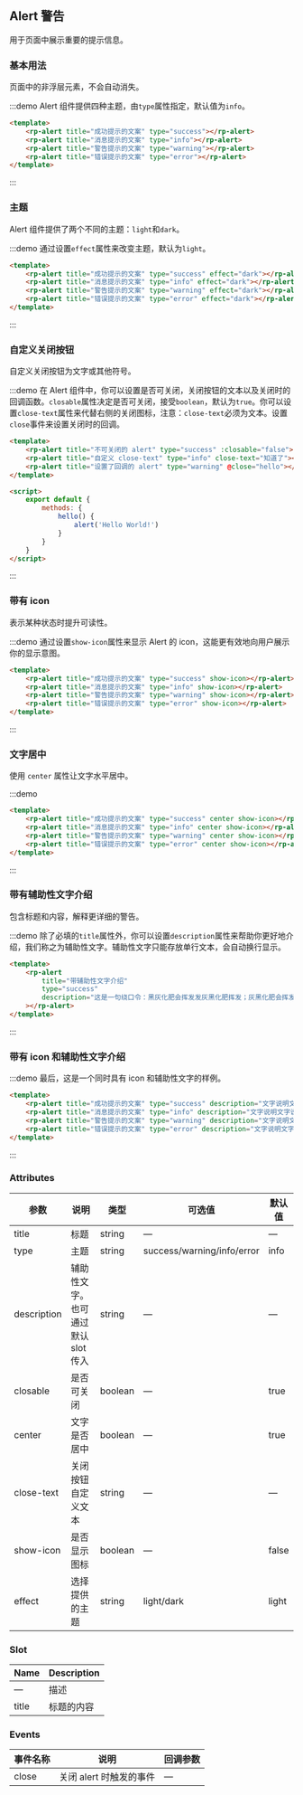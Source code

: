## Alert 警告

用于页面中展示重要的提示信息。

### 基本用法

页面中的非浮层元素，不会自动消失。

:::demo Alert 组件提供四种主题，由`type`属性指定，默认值为`info`。

```html
<template>
    <rp-alert title="成功提示的文案" type="success"></rp-alert>
    <rp-alert title="消息提示的文案" type="info"></rp-alert>
    <rp-alert title="警告提示的文案" type="warning"></rp-alert>
    <rp-alert title="错误提示的文案" type="error"></rp-alert>
</template>
```

:::

### 主题

Alert 组件提供了两个不同的主题：`light`和`dark`。

:::demo 通过设置`effect`属性来改变主题，默认为`light`。

```html
<template>
    <rp-alert title="成功提示的文案" type="success" effect="dark"></rp-alert>
    <rp-alert title="消息提示的文案" type="info" effect="dark"></rp-alert>
    <rp-alert title="警告提示的文案" type="warning" effect="dark"></rp-alert>
    <rp-alert title="错误提示的文案" type="error" effect="dark"></rp-alert>
</template>
```

:::

### 自定义关闭按钮

自定义关闭按钮为文字或其他符号。

:::demo 在 Alert 组件中，你可以设置是否可关闭，关闭按钮的文本以及关闭时的回调函数。`closable`属性决定是否可关闭，接受`boolean`，默认为`true`。你可以设置`close-text`属性来代替右侧的关闭图标，注意：`close-text`必须为文本。设置`close`事件来设置关闭时的回调。

```html
<template>
    <rp-alert title="不可关闭的 alert" type="success" :closable="false"></rp-alert>
    <rp-alert title="自定义 close-text" type="info" close-text="知道了"></rp-alert>
    <rp-alert title="设置了回调的 alert" type="warning" @close="hello"></rp-alert>
</template>

<script>
    export default {
        methods: {
            hello() {
                alert('Hello World!')
            }
        }
    }
</script>
```

:::

### 带有 icon

表示某种状态时提升可读性。

:::demo 通过设置`show-icon`属性来显示 Alert 的 icon，这能更有效地向用户展示你的显示意图。

```html
<template>
    <rp-alert title="成功提示的文案" type="success" show-icon></rp-alert>
    <rp-alert title="消息提示的文案" type="info" show-icon></rp-alert>
    <rp-alert title="警告提示的文案" type="warning" show-icon></rp-alert>
    <rp-alert title="错误提示的文案" type="error" show-icon></rp-alert>
</template>
```

:::

### 文字居中

使用 `center` 属性让文字水平居中。

:::demo

```html
<template>
    <rp-alert title="成功提示的文案" type="success" center show-icon></rp-alert>
    <rp-alert title="消息提示的文案" type="info" center show-icon></rp-alert>
    <rp-alert title="警告提示的文案" type="warning" center show-icon></rp-alert>
    <rp-alert title="错误提示的文案" type="error" center show-icon></rp-alert>
</template>
```

:::

### 带有辅助性文字介绍

包含标题和内容，解释更详细的警告。

:::demo 除了必填的`title`属性外，你可以设置`description`属性来帮助你更好地介绍，我们称之为辅助性文字。辅助性文字只能存放单行文本，会自动换行显示。

```html
<template>
    <rp-alert
        title="带辅助性文字介绍"
        type="success"
        description="这是一句绕口令：黑灰化肥会挥发发灰黑化肥挥发；灰黑化肥会挥发发黑灰化肥发挥。 黑灰化肥会挥发发灰黑化肥黑灰挥发化为灰……"
    ></rp-alert>
</template>
```

:::

### 带有 icon 和辅助性文字介绍

:::demo 最后，这是一个同时具有 icon 和辅助性文字的样例。

```html
<template>
    <rp-alert title="成功提示的文案" type="success" description="文字说明文字说明文字说明文字说明文字说明文字说明" show-icon></rp-alert>
    <rp-alert title="消息提示的文案" type="info" description="文字说明文字说明文字说明文字说明文字说明文字说明" show-icon></rp-alert>
    <rp-alert title="警告提示的文案" type="warning" description="文字说明文字说明文字说明文字说明文字说明文字说明" show-icon></rp-alert>
    <rp-alert title="错误提示的文案" type="error" description="文字说明文字说明文字说明文字说明文字说明文字说明" show-icon></rp-alert>
</template>
```

:::

### Attributes

| 参数        | 说明                               | 类型    | 可选值                     | 默认值 |
| ----------- | ---------------------------------- | ------- | -------------------------- | ------ |
| title       | 标题                               | string  | —                          | —      |
| type        | 主题                               | string  | success/warning/info/error | info   |
| description | 辅助性文字。也可通过默认 slot 传入 | string  | —                          | —      |
| closable    | 是否可关闭                         | boolean | —                          | true   |
| center      | 文字是否居中                       | boolean | —                          | true   |
| close-text  | 关闭按钮自定义文本                 | string  | —                          | —      |
| show-icon   | 是否显示图标                       | boolean | —                          | false  |
| effect      | 选择提供的主题                     | string  | light/dark                 | light  |

### Slot

| Name  | Description |
| ----- | ----------- |
| —     | 描述        |
| title | 标题的内容  |

### Events

| 事件名称 | 说明                    | 回调参数 |
| -------- | ----------------------- | -------- |
| close    | 关闭 alert 时触发的事件 | —        |
